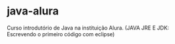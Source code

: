 # java-alura
Curso introdutório de Java na instituição Alura.
(JAVA JRE E JDK: Escrevendo o primeiro código com eclipse)

